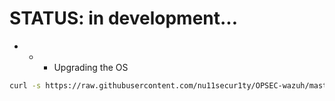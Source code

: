 # STATUS: in development...
- - - Upgrading the OS
```bash
curl -s https://raw.githubusercontent.com/nu11secur1ty/OPSEC-wazuh/master/updateOS.py | puthon3
```
